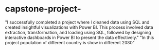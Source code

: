 # capstone-project-
"I successfully completed a project where I cleaned data using SQL and created insightful visualizations with Power BI. 
This process involved data extraction, transformation, and loading using SQL, followed by designing interactive dashboards in Power BI to present the data effectively."
"In this project population of different country  is show in different 2030"
